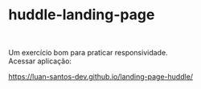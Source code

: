 <h1>huddle-landing-page</h1>
<br>
<p>
Um exercício bom para praticar responsividade.<br>
Acessar aplicação:
</p>

https://luan-santos-dev.github.io/landing-page-huddle/

